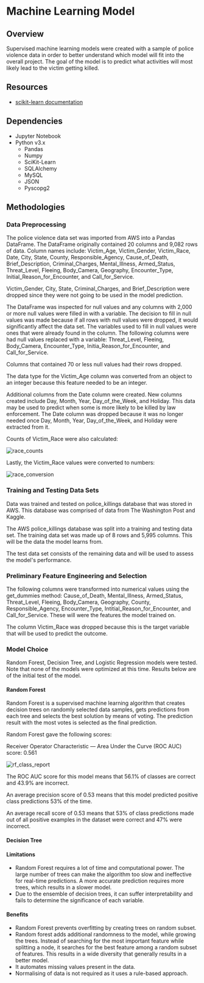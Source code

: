 # Machine Learning Model

## Overview
Supervised machine learning models were created with a sample of police violence data in order to better understand which model will fit into the overall project.  The goal of the model is to predict what activities will most likely lead to the victim getting killed.


## Resources
- [scikit-learn documentation](https://scikit-learn.org/stable/supervised_learning.html)


## Dependencies
- Jupyter Notebook
- Python v3.x
    - Pandas
    - Numpy
    - SciKit-Learn
    - SQLAlchemy
    - MySQL
    - JSON
    - Pyscopg2


## Methodologies
### Data Preprocessing
The police violence data set was imported from AWS into a Pandas DataFrame.  The DataFrame originally contained 20 columns and 9,082 rows of data. Column names include: Victim_Age, Victim_Gender, Victim_Race, Date, City, State, County, Responsible_Agency, Cause_of_Death, Brief_Description, Criminal_Charges, Mental_Illness, Armed_Status, Threat_Level, Fleeing, Body_Camera, Geography, Encounter_Type, Initial_Reason_for_Encounter, and Call_for_Service.

Victim_Gender, City, State, Criminal_Charges, and Brief_Description were dropped since they were not going to be used in the model prediction.  

The DataFrame was inspected for null values and any columns with 2,000 or more null values were filled in with a variable. The decision to fill in null values was made because if all rows with null values were dropped, it would significantly affect the data set.  The variables used to fill in null values were ones that were already found in the column.  The following columns were had null values replaced with a variable: Threat_Level, Fleeing, Body_Camera, Encounter_Type, Initia_Reason_for_Encounter, and Call_for_Service.     

Columns that contained 70 or less null values had their rows dropped.

The data type for the Victim_Age column was converted from an object to an integer because this feature needed to be an integer.

Additional columns from the Date column were created.  New columns created include Day, Month, Year, Day_of_the_Week, and Holiday.  This data may be used to predict when some is more likely to be killed by law enforcement.  The Date column was dropped because it was no longer needed once Day, Month, Year, Day_of_the_Week, and Holiday were extracted from it.

Counts of Victim_Race were also calculated:

![race_counts](https://user-images.githubusercontent.com/73897240/117447022-f3380280-af0a-11eb-8987-1000ce3abab3.PNG)

Lastly, the Victim_Race values were converted to numbers:

![race_conversion](https://user-images.githubusercontent.com/73897240/117447188-2b3f4580-af0b-11eb-970c-a33db8369b45.PNG)


### Training and Testing Data Sets
Data was trained and tested on police_killings database that was stored in AWS.  This database was comprised of data from The Washington Post and Kaggle.

The AWS police_killings database was split into a training and testing data set.  The training data set was made up of 8 rows and 5,995 columns.  This will be the data the model learns from.

The test data set consists of the remaining data and will be used to assess the model's performance.


### Preliminary Feature Engineering and Selection
The following columns were transformed into numerical values using the get_dummies method: Cause_of_Death, Mental_Illness, Armed_Status, Threat_Level, Fleeing, Body_Camera, Geography, County, Responsible_Agency, Encounter_Type, Intitial_Reason_for_Encounter, and Call_for_Service.  These will were the features the model trained on.

The column Victim_Race was dropped because this is the target variable that will be used to predict the outcome.


### Model Choice
Random Forest, Decision Tree, and Logistic Regression models were tested.  Note that none of the models were optimized at this time.  Results below are of the initial test of the model.


#### Random Forest
Random Forest is a supervised machine learning algorithm that creates decision trees on randomly selected data samples, gets predictions from each tree and selects the best solution by means of voting.  The prediction result with the most votes is selected as the final prediction.  

Random Forest gave the following scores:

Receiver Operator Characteristic — Area Under the Curve (ROC AUC) score:
0.561

![rf_class_report](https://user-images.githubusercontent.com/73897240/117449016-75c1c180-af0d-11eb-92cd-88cf1de22766.PNG)

The ROC AUC score for this model means that 56.1% of classes are correct and 43.9% are incorrect.

An average precision score of 0.53 means that this model predicted positive class predictions 53% of the time.

An average recall score of 0.53 means that 53% of class predictions made out of all positive examples in the dataset were correct and 47% were incorrect.


#### Decision Tree


#### Limitations
- Random Forest requires a lot of time and computational power.  The large number of trees can make the algorithm too slow and ineffective for real-time predictions. A more accurate prediction requires more trees, which results in a slower model. 
- Due to the ensemble of decision trees, it can suffer interpretability and fails to determine the significance of each variable.

#### Benefits
- Random Forest prevents overfitting by creating trees on random subset.
- Random forest adds additional randomness to the model, while growing the trees. Instead of searching for the most important feature while splitting a node, it searches for the best feature among a random subset of features. This results in a wide diversity that generally results in a better model.
- It automates missing values present in the data.
- Normalising of data is not required as it uses a rule-based approach.
